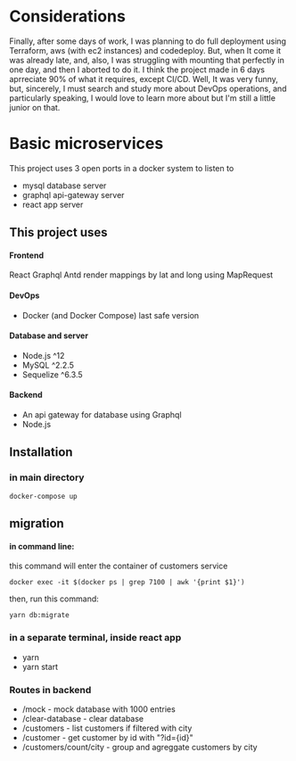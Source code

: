 

# Considerations

Finally, after some days of work, I was planning to do full deployment using Terraform, aws (with ec2 instances) and codedeploy.
But, when It come it was already late, and, also, I was struggling with mounting that perfectly in one day, and then I aborted to do it. 
I think the project made in 6 days aprreciate 90% of what it requires, except CI/CD. Well, It was very funny, but, sincerely, I must search and study more about DevOps operations, and particularly speaking, I would love to learn more about but I'm still a little junior on that.

# Basic microservices
This project uses 3 open ports in a docker system to listen to 
* mysql database server 
* graphql api-gateway server
* react app server

## This project uses
#### Frontend
React
Graphql
Antd
render mappings by lat and long using MapRequest

#### DevOps
* Docker (and Docker Compose) last safe version

#### Database and server
* Node.js ^12
* MySQL ^2.2.5
* Sequelize ^6.3.5

#### Backend
* An api gateway for database using Graphql
* Node.js

## Installation

### in main directory
```
docker-compose up
```
## migration

#### in command line:
this command will enter the container of customers service
```
docker exec -it $(docker ps | grep 7100 | awk '{print $1}')
```
then, run this command:
```
yarn db:migrate
```
### in a separate terminal, inside react app
- yarn
- yarn start

### Routes in backend

* /mock - mock database with 1000 entries
* /clear-database - clear database
* /customers - list customers if filtered with city
* /customer - get customer by id with "?id={id}"
* /customers/count/city - group and agreggate customers by city




